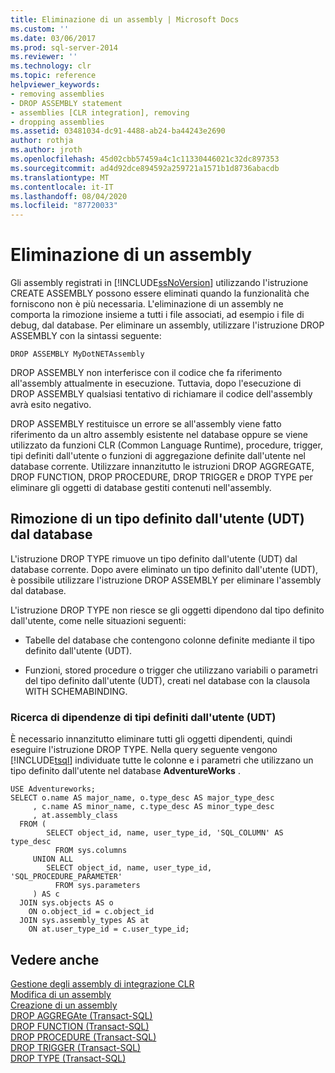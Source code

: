 ```yaml
---
title: Eliminazione di un assembly | Microsoft Docs
ms.custom: ''
ms.date: 03/06/2017
ms.prod: sql-server-2014
ms.reviewer: ''
ms.technology: clr
ms.topic: reference
helpviewer_keywords:
- removing assemblies
- DROP ASSEMBLY statement
- assemblies [CLR integration], removing
- dropping assemblies
ms.assetid: 03481034-dc91-4488-ab24-ba44243e2690
author: rothja
ms.author: jroth
ms.openlocfilehash: 45d02cbb57459a4c1c11330446021c32dc897353
ms.sourcegitcommit: ad4d92dce894592a259721a1571b1d8736abacdb
ms.translationtype: MT
ms.contentlocale: it-IT
ms.lasthandoff: 08/04/2020
ms.locfileid: "87720033"
---
```

# <a name="dropping-an-assembly"></a>Eliminazione di un assembly
  Gli assembly registrati in [!INCLUDE[ssNoVersion](../../../includes/ssnoversion-md.md)] utilizzando l'istruzione CREATE ASSEMBLY possono essere eliminati quando la funzionalità che forniscono non è più necessaria. L'eliminazione di un assembly ne comporta la rimozione insieme a tutti i file associati, ad esempio i file di debug, dal database. Per eliminare un assembly, utilizzare l'istruzione DROP ASSEMBLY con la sintassi seguente:  
  
```  
DROP ASSEMBLY MyDotNETAssembly  
```  
  
 DROP ASSEMBLY non interferisce con il codice che fa riferimento all'assembly attualmente in esecuzione. Tuttavia, dopo l'esecuzione di DROP ASSEMBLY qualsiasi tentativo di richiamare il codice dell'assembly avrà esito negativo.  
  
 DROP ASSEMBLY restituisce un errore se all'assembly viene fatto riferimento da un altro assembly esistente nel database oppure se viene utilizzato da funzioni CLR (Common Language Runtime), procedure, trigger, tipi definiti dall'utente o funzioni di aggregazione definite dall'utente nel database corrente. Utilizzare innanzitutto le istruzioni DROP AGGREGATE, DROP FUNCTION, DROP PROCEDURE, DROP TRIGGER e DROP TYPE per eliminare gli oggetti di database gestiti contenuti nell'assembly.  
  
## <a name="removing-a-udt-from-the-database"></a>Rimozione di un tipo definito dall'utente (UDT) dal database  
 L'istruzione DROP TYPE rimuove un tipo definito dall'utente (UDT) dal database corrente. Dopo avere eliminato un tipo definito dall'utente (UDT), è possibile utilizzare l'istruzione DROP ASSEMBLY per eliminare l'assembly dal database.  
  
 L'istruzione DROP TYPE non riesce se gli oggetti dipendono dal tipo definito dall'utente, come nelle situazioni seguenti:  
  
-   Tabelle del database che contengono colonne definite mediante il tipo definito dall'utente (UDT).  
  
-   Funzioni, stored procedure o trigger che utilizzano variabili o parametri del tipo definito dall'utente (UDT), creati nel database con la clausola WITH SCHEMABINDING.  
  
### <a name="finding-udt-dependencies"></a>Ricerca di dipendenze di tipi definiti dall'utente (UDT)  
 È necessario innanzitutto eliminare tutti gli oggetti dipendenti, quindi eseguire l'istruzione DROP TYPE. Nella query seguente vengono [!INCLUDE[tsql](../../../includes/tsql-md.md)] individuate tutte le colonne e i parametri che utilizzano un tipo definito dall'utente nel database **AdventureWorks** .  
  
```  
USE Adventureworks;  
SELECT o.name AS major_name, o.type_desc AS major_type_desc  
     , c.name AS minor_name, c.type_desc AS minor_type_desc  
     , at.assembly_class  
  FROM (  
        SELECT object_id, name, user_type_id, 'SQL_COLUMN' AS type_desc  
          FROM sys.columns  
     UNION ALL  
        SELECT object_id, name, user_type_id, 'SQL_PROCEDURE_PARAMETER'  
          FROM sys.parameters  
     ) AS c  
  JOIN sys.objects AS o  
    ON o.object_id = c.object_id  
  JOIN sys.assembly_types AS at  
    ON at.user_type_id = c.user_type_id;   
```  
  
## <a name="see-also"></a>Vedere anche  
 [Gestione degli assembly di integrazione CLR](managing-clr-integration-assemblies.md)   
 [Modifica di un assembly](altering-an-assembly.md)   
 [Creazione di un assembly](creating-an-assembly.md)   
 [DROP AGGREGAte &#40;Transact-SQL&#41;](/sql/t-sql/statements/drop-aggregate-transact-sql)   
 [DROP FUNCTION &#40;Transact-SQL&#41;](/sql/t-sql/statements/drop-function-transact-sql)   
 [DROP PROCEDURE &#40;Transact-SQL&#41;](/sql/t-sql/statements/drop-procedure-transact-sql)   
 [DROP TRIGGER &#40;Transact-SQL&#41;](/sql/t-sql/statements/drop-trigger-transact-sql)   
 [DROP TYPE &#40;Transact-SQL&#41;](/sql/t-sql/statements/drop-type-transact-sql)  
  
  
